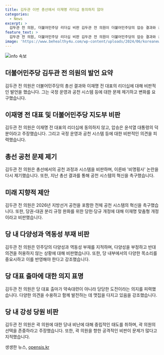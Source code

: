 ```yaml
---
title: 김두관 이번 총선에서 이재명 리더십 동의하지 않아
categories:
  - News
excerpt: >
  김두관 전 의원, 더불어민주당 리더십 비판 김두관 전 의원이 더불어민주당의 압승 결과와 공천 시스템을 비판하며 연일 논란의 중심에 섰다. 이를 통해 현재 민주당 내부의 불만과 분열이 드러나고 있으며, 지난 총선에서의 공천과 관련한 논란을 재조명하고 있다. 김 전 의원은 또한 당 대표 출마의 동기와 당 내 다양성 부재 등에 대한 우려를 피력하며 화제를 모으고 있다.
feature_text: >
  김두관 전 의원, 더불어민주당 리더십 비판 김두관 전 의원이 더불어민주당의 압승 결과와 공천 시스템을 비판하며 연일 논란의 중심에 섰다. 이를 통해 현재 민주당 내부의 불만과 분열이 드러나고 있으며, 지난 총선에서의 공천과 관련한 논란을 재조명하고 있다. 김 전 의원은 또한 당 대표 출마의 동기와 당 내 다양성 부재 등에 대한 우려를 피력하며 화제를 모으고 있다.
image: 'https://www.behealthy4u.com/wp-content/uploads/2024/06/koreanews.jpg'
---
```


<p><img src="https://www.behealthy4u.com/wp-content/uploads/2024/06/koreanews.jpg" alt="info 속보" /></p>

<h2 data-ke-size="size26">더불어민주당 김두관 전 의원의 발언 요약</h2>

<p data-ke-size="size16">김두관 전 의원은 더불어민주당의 총선 결과와 이재명 전 대표의 리더십에 대해 비판적인 발언을 했습니다. 그는 국정 운영과 공천 시스템 등에 대한 문제 제기하고 변화를 요구했습니다.</p>

<h2 data-ke-size="size26">이재명 전 대표 및 더불어민주당 지도부 비판</h2>

<p data-ke-size="size16">김두관 전 의원은 이재명 전 대표의 리더십에 동의하지 않고, 압승은 윤석열 대통령의 덕분이라고 주장했습니다. 그리고 국정 운영과 공천 시스템 등에 대한 비판적인 의견을 피력했습니다.</p>

<h2 data-ke-size="size26">총선 공천 문제 제기</h2>

<p data-ke-size="size16">김두관 전 의원은 총선에서의 공천 과정과 시스템을 비판하며, 이른바 '비명횡사' 논란을 다시 제기했습니다. 또한, 지난 총선 결과를 통해 공천 시스템의 혁신을 촉구했습니다.</p>

<h2 data-ke-size="size26">미래 지향적 제안</h2>

<p data-ke-size="size16">김두관 전 의원은 2026년 지방선거 공천을 포함한 전체 공천 시스템의 혁신을 촉구했습니다. 또한, 당권-대권 분리 규정 완화를 위한 당헌·당규 개정에 대해 이재명 맞춤형 개정이라고 비판했습니다.</p>

<h2 data-ke-size="size26">당 내 다양성과 역동성 부재 비판</h2>

<p data-ke-size="size16">김두관 전 의원은 민주당의 다양성과 역동성 부재를 지적하며, 다양성을 부정하고 반대 의견을 허용하지 않는 상황에 대해 비판했습니다. 또한, 당 내부에서의 다양한 목소리를 중요시하고 이를 반영해야 한다고 강조했습니다.</p>

<h2 data-ke-size="size26">당 대표 출마에 대한 의지 표명</h2>

<p data-ke-size="size16">김두관 전 의원은 당 대표 출마가 약속대련이 아니라 당당한 도전이라는 의지를 피력했습니다. 다양한 의견을 수용하고 함께 발전하는 데 맷집을 다지고 있음을 강조했습니다.</p>

<h2 data-ke-size="size26">당 내 강성 당원 비판</h2>

<p data-ke-size="size16">김두관 전 의원은 곽 의원에 대한 당내 비난에 대해 중립적인 태도를 취하며, 곽 의원의 선택을 존중하라고 주장했습니다. 또한, 곽 의원을 향한 공격적인 비판이 문제가 많다고 지적했습니다.</p>
생생한 뉴스, <a href="https://opensis.kr" rel="dofollow">opensis.kr</a>


